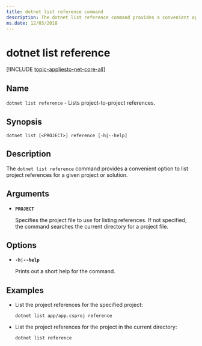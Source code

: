 ```yaml
---
title: dotnet list reference command
description: The dotnet list reference command provides a convenient option to list project to project references.
ms.date: 12/03/2018
---
```

# dotnet list reference

[!INCLUDE [topic-appliesto-net-core-all](../../../includes/topic-appliesto-net-core-all.md)]

## Name

`dotnet list reference` - Lists project-to-project references.

## Synopsis

`dotnet list [<PROJECT>] reference [-h|--help]`

## Description

The `dotnet list reference` command provides a convenient option to list project references for a given project or solution.

## Arguments

* **`PROJECT`**

  Specifies the project file to use for listing references. If not specified, the command searches the current directory for a project file.

## Options

* **`-h|--help`**

  Prints out a short help for the command.

## Examples

* List the project references for the specified project:

  ```console
  dotnet list app/app.csproj reference
  ```

* List the project references for the project in the current directory:

  ```console
  dotnet list reference
  ```